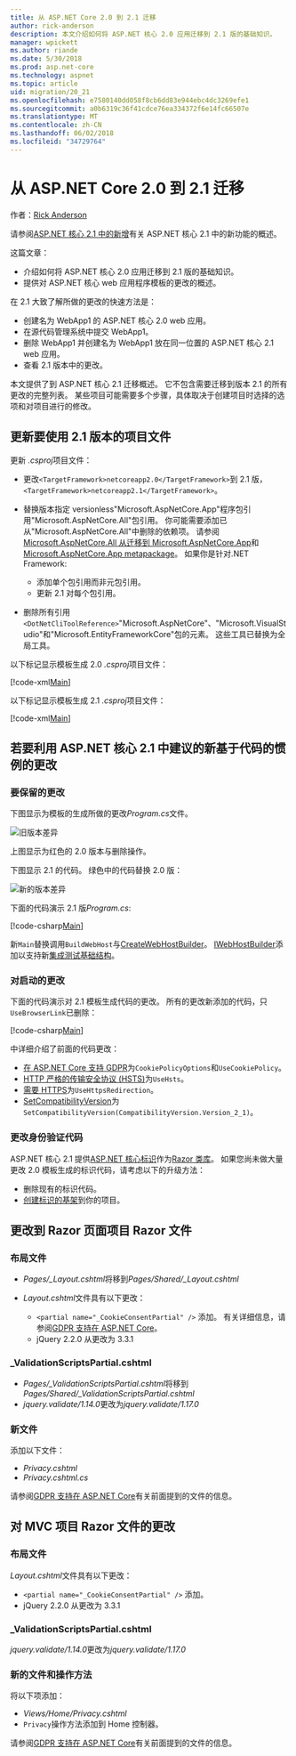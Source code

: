 ```yaml
---
title: 从 ASP.NET Core 2.0 到 2.1 迁移
author: rick-anderson
description: 本文介绍如何将 ASP.NET 核心 2.0 应用迁移到 2.1 版的基础知识。
manager: wpickett
ms.author: riande
ms.date: 5/30/2018
ms.prod: asp.net-core
ms.technology: aspnet
ms.topic: article
uid: migration/20_21
ms.openlocfilehash: e7580140dd058f8cb6dd83e944ebc4dc3269efe1
ms.sourcegitcommit: a0b6319c36f41cdce76ea334372f6e14fc66507e
ms.translationtype: MT
ms.contentlocale: zh-CN
ms.lasthandoff: 06/02/2018
ms.locfileid: "34729764"
---
```

# <a name="migrate-from-aspnet-core-20-to-21"></a>从 ASP.NET Core 2.0 到 2.1 迁移

作者：[Rick Anderson](https://twitter.com/RickAndMSFT)

请参阅[ASP.NET 核心 2.1 中的新增](xref:aspnetcore-2.1)有关 ASP.NET 核心 2.1 中的新功能的概述。

这篇文章：

* 介绍如何将 ASP.NET 核心 2.0 应用迁移到 2.1 版的基础知识。
* 提供对 ASP.NET 核心 web 应用程序模板的更改的概述。

在 2.1 大致了解所做的更改的快速方法是：

* 创建名为 WebApp1 的 ASP.NET 核心 2.0 web 应用。
* 在源代码管理系统中提交 WebApp1。
* 删除 WebApp1 并创建名为 WebApp1 放在同一位置的 ASP.NET 核心 2.1 web 应用。
* 查看 2.1 版本中的更改。

本文提供了到 ASP.NET 核心 2.1 迁移概述。 它不包含需要迁移到版本 2.1 的所有更改的完整列表。 某些项目可能需要多个步骤，具体取决于创建项目时选择的选项和对项目进行的修改。

## <a name="update-the-project-file-to-use-21-versions"></a>更新要使用 2.1 版本的项目文件

更新 *.csproj*项目文件：

* 更改`<TargetFramework>netcoreapp2.0</TargetFramework>`到 2.1 版， `<TargetFramework>netcoreapp2.1</TargetFramework>`。
* 替换版本指定 versionless"Microsoft.AspNetCore.App"程序包引用"Microsoft.AspNetCore.All"包引用。 你可能需要添加已从"Microsoft.AspNetCore.All"中删除的依赖项。 请参阅[Microsoft.AspNetCore.All 从迁移到 Microsoft.AspNetCore.App](xref:fundamentals/metapackage#migrate)和[Microsoft.AspNetCore.App metapackage](xref:fundamentals/metapackage-app)。 如果你是针对.NET Framework:

  * 添加单个包引用而非元包引用。
  * 更新 2.1 对每个包引用。
* 删除所有引用`<DotNetCliToolReference>`"Microsoft.AspNetCore"、"Microsoft.VisualStudio"和"Microsoft.EntityFrameworkCore"包的元素。 这些工具已替换为全局工具。

以下标记显示模板生成 2.0 *.csproj*项目文件：

[!code-xml[Main](20_21/sample/WebApp20.csproj)]

以下标记显示模板生成 2.1 *.csproj*项目文件：

[!code-xml[Main](20_21/sample/WebApp21.csproj)]

## <a name="changes-to-take-advantage-of-the-new-code-based-idioms-that-are-recommended-in-aspnet-core-21"></a>若要利用 ASP.NET 核心 2.1 中建议的新基于代码的惯例的更改

### <a name="changes-to-main"></a>要保留的更改

下图显示为模板的生成所做的更改*Program.cs*文件。

![旧版本差异](20_21/_static/main20.png)

上图显示为红色的 2.0 版本与删除操作。

下图显示 2.1 的代码。 绿色中的代码替换 2.0 版：

![新的版本差异](20_21/_static/main21.png)

下面的代码演示 2.1 版*Program.cs*:

[!code-csharp[Main](20_21/sample/Program.cs?name=snippet)]

新`Main`替换调用`BuildWebHost`与[CreateWebHostBuilder](/dotnet/api/microsoft.aspnetcore.mvc.testing.webapplicationfactory-1.createwebhostbuilder)。 [IWebHostBuilder](/dotnet/api/microsoft.aspnetcore.hosting.iwebhostbuilder)添加以支持新[集成测试基础结构](xref:test/integration-tests)。

### <a name="changes-to-startup"></a>对启动的更改

下面的代码演示对 2.1 模板生成代码的更改。 所有的更改新添加的代码，只`UseBrowserLink`已删除：

[!code-csharp[Main](20_21/sample/Startup.cs?highlight=3,4,21-26,30,42,45,47)]

中详细介绍了前面的代码更改：

* [在 ASP.NET Core 支持 GDPR](xref:security/gdpr)为`CookiePolicyOptions`和`UseCookiePolicy`。
* [HTTP 严格的传输安全协议 (HSTS)](xref:security/enforcing-ssl#http-strict-transport-security-protocol-hsts)为`UseHsts`。
* [需要 HTTPS](xref:security/enforcing-ssl#require-https)为`UseHttpsRedirection`。
* [SetCompatibilityVersion](xref:fundamentals/startup#setcompatibilityversion)为`SetCompatibilityVersion(CompatibilityVersion.Version_2_1)`。

### <a name="changes-to-authentication-code"></a>更改身份验证代码

ASP.NET 核心 2.1 提供[ASP.NET 核心标识](xref:security/authentication/identity)作为[Razor 类库](xref:mvc/razor-pages/ui-class)。 如果您尚未做大量更改 2.0 模板生成的标识代码，请考虑以下的升级方法：

* 删除现有的标识代码。
* [创建标识的基架](xref:security/authentication/scaffold-identity)到你的项目。

## <a name="changes-to-razor-pages-projects-razor-files"></a>更改到 Razor 页面项目 Razor 文件

### <a name="the-layout-file"></a>布局文件

* *Pages/_Layout.cshtml*将移到*Pages/Shared/_Layout.cshtml*
* *Layout.cshtml*文件具有以下更改：

  * `<partial name="_CookieConsentPartial" />` 添加。 有关详细信息，请参阅[GDPR 支持在 ASP.NET Core](xref:security/gdpr)。
  * jQuery 2.2.0 从更改为 3.3.1

###  <a name="validationscriptspartialcshtml"></a>_ValidationScriptsPartial.cshtml

* *Pages/_ValidationScriptsPartial.cshtml*将移到*Pages/Shared/_ValidationScriptsPartial.cshtml*
* *jquery.validate/1.14.0*更改为*jquery.validate/1.17.0*

### <a name="new-files"></a>新文件

添加以下文件：

* *Privacy.cshtml*
* *Privacy.cshtml.cs*

请参阅[GDPR 支持在 ASP.NET Core](xref:security/gdpr)有关前面提到的文件的信息。

## <a name="changes-to-mvc-projects-razor-files"></a>对 MVC 项目 Razor 文件的更改

### <a name="the-layout-file"></a>布局文件

*Layout.cshtml*文件具有以下更改：

* `<partial name="_CookieConsentPartial" />` 添加。
* jQuery 2.2.0 从更改为 3.3.1

### <a name="validationscriptspartialcshtml"></a>_ValidationScriptsPartial.cshtml

*jquery.validate/1.14.0*更改为*jquery.validate/1.17.0*

### <a name="new-files-and-action-methods"></a>新的文件和操作方法

将以下项添加：

* *Views/Home/Privacy.cshtml*
* `Privacy`操作方法添加到 Home 控制器。

请参阅[GDPR 支持在 ASP.NET Core](xref:security/gdpr)有关前面提到的文件的信息。
